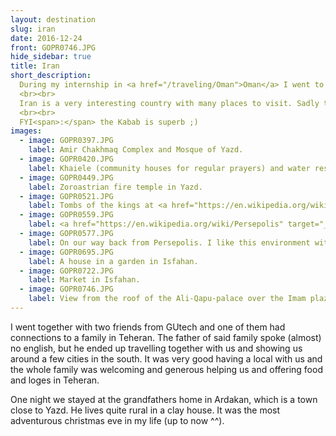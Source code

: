 ```yaml
---
layout: destination
slug: iran
date: 2016-12-24
front: GOPR0746.JPG
hide_sidebar: true
title: Iran
short_description:
  During my internship in <a href="/traveling/Oman">Oman</a> I went to Iran for my christmas holidays.
  <br><br>
  Iran is a very interesting country with many places to visit. Sadly there was only time for the south.
  <br><br>
  FYI<span>:</span> the Kabab is superb ;)
images:
  - image: GOPR0397.JPG
    label: Amir Chakhmaq Complex and Mosque of Yazd.
  - image: GOPR0420.JPG
    label: Khaiele (community houses for regular prayers) and water reservoirs close to a Zoroastrian graveyard. In the background on top of the two hills there are Towers of Silence (Dakhma) which were used in the past to dispose of bodies. To not pollute fire (through cremation) or ground water (through burials), Zoroastrians used to let birds eat the flesh of the dead in those towers. The bones where then collected in a small well in the middle of the tower, where they disintegrated to powder (sometimes with the help of some acid)[<a href="http://heritageinstitute.com/zoroastrianism/death/page3.htm" target="_blank">more info</a>]. These towers are now out of use due to laws by the iranian government. They are open for tourists.
  - image: GOPR0449.JPG
    label: Zoroastrian fire temple in Yazd.
  - image: GOPR0521.JPG
    label: Tombs of the kings at <a href="https://en.wikipedia.org/wiki/Naqsh-e_Rustam" target="_blank">Naqsh-e Rustam</a> close to the ancient city Persepolis.
  - image: GOPR0559.JPG
    label: <a href="https://en.wikipedia.org/wiki/Persepolis" target="_blank">Persepolis</a>
  - image: GOPR0577.JPG
    label: On our way back from Persepolis. I like this environment with the mixture of flat land and mountains.
  - image: GOPR0695.JPG
    label: A house in a garden in Isfahan.
  - image: GOPR0722.JPG
    label: Market in Isfahan.
  - image: GOPR0746.JPG
    label: View from the roof of the Ali-Qapu-palace over the Imam plaza in Isfahan. In the background is one of the domes around the plaza.
---
```


I went together with two friends from GUtech and one of them had connections to a family in Teheran. The father of said family spoke (almost) no english, but he ended up travelling together with us and showing us around a few cities in the south. It was very good having a local with us and the whole family was welcoming and generous helping us and offering food and loges in Teheran.

One night we stayed at the grandfathers home in Ardakan, which is a town close to Yazd. He lives quite rural in a clay house. It was the most adventurous christmas eve in my life (up to now ^^).
